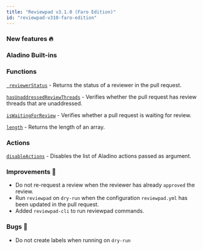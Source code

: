 ```yaml
---
title: "Reviewpad v3.1.0 (Faro Edition)"
id: "reviewpad-v310-faro-edition"
---
```


### New features :fire:

### Aladino Built-ins

### Functions

[` reviewerStatus`](https://docs.reviewpad.com/v3.1.0/docs/aladino-builtins#reviewerstatus) - Returns the status of a reviewer in the pull request.

[`hasUnaddressedReviewThreads`](https://docs.reviewpad.com/v3.1.0/docs/aladino-builtins#disableactions) - Verifies whether the pull request has review threads that are unaddressed.

[`isWaitingForReview`](https://docs.reviewpad.com/v3.1.0/docs/aladino-builtins#iswaitingforreview) - Verifies whether a pull request is waiting for review.

[`length`](https://docs.reviewpad.com/v3.1.0/docs/aladino-builtins#length) - Returns the length of an array.

### Actions

[`disableActions`](https://docs.reviewpad.com/v3.1.0/docs/aladino-builtins#disableactions) - Disables the list of Aladino actions passed as argument.

### Improvements :rocket:

- Do not re-request a review when the reviewer has already `approved` the review.
- Run `reviewpad` on `dry-run` when the configuration `reviewpad.yml` has been updated in the pull request.
- Added `reviewpad-cli` to run reviewpad commands.

### Bugs :bug:

- Do not create labels when running on `dry-run`